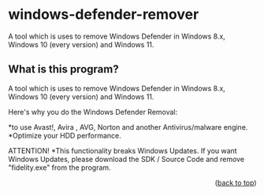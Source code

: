 # windows-defender-remover
A tool which is uses to remove Windows Defender in Windows 8.x, Windows 10 (every version) and Windows 11.

<!-- WHAT IS THE PROGRAM? -->
## What is this program?
A tool which is uses to remove Windows Defender in Windows 8.x, Windows 10 (every version) and Windows 11.

Here's why you do the Windows Defender Removal:

*to use Avast!, Avira , AVG, Norton and another Antivirus/malware engine.
*Optimize your HDD performance.

ATTENTION! 
*This functionality breaks Windows Updates. If you want Windows Updates, please download the SDK / Source Code and remove "fidelity.exe" from the program.

<p align="right">(<a href="#top">back to top</a>)</p>

